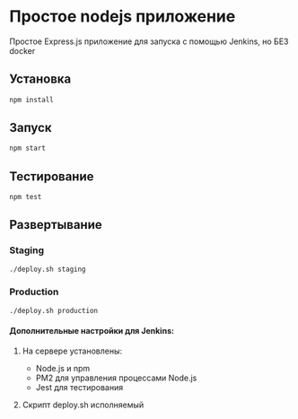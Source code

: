 # Простое nodejs приложение

Простое Express.js приложение для запуска с помощью Jenkins, но БЕЗ docker

## Установка
```bash
npm install
```
## Запуск
```bash
npm start
```
## Тестирование
```bash
npm test
```
## Развертывание
### Staging
```bash
./deploy.sh staging
```
### Production
```bash
./deploy.sh production
```

#### Дополнительные настройки для Jenkins:
1. На сервере установлены:
   - Node.js и npm
   - PM2 для управления процессами Node.js
   - Jest для тестирования

2. Скрипт deploy.sh исполняемый
